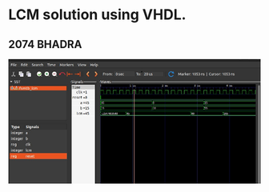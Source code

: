 <!DOCTYPE html>
<html lang="en">
  <head>
    <meta charset="UTF-8" />
    <meta name="viewport" content="width=device-width, initial-scale=1.0" />
    <title>LCM</title>
  </head>
  <body>
    <h1>LCM solution using VHDL.</h1>
    <h2>2074 BHADRA</h2>
    <img src="./LCM.jpg" alt="LCM of two numbers." />
  </body>
</html>
